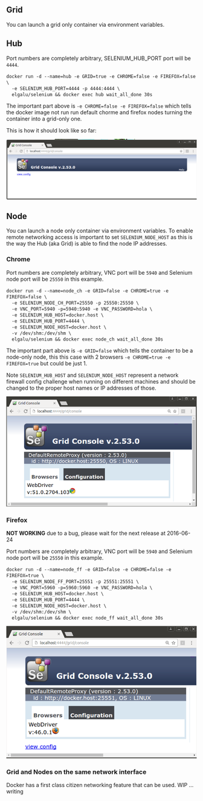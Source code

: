 ## Grid
You can launch a grid only container via environment variables.

## Hub
Port numbers are completely arbitrary, SELENIUM_HUB_PORT port will be `4444`.

    docker run -d --name=hub -e GRID=true -e CHROME=false -e FIREFOX=false \
      -e SELENIUM_HUB_PORT=4444 -p 4444:4444 \
      elgalu/selenium && docker exec hub wait_all_done 30s

The important part above is `-e CHROME=false -e FIREFOX=false` which tells the docker image not run run default chorme and firefox nodes turning the container into a grid-only one.

This is how it should look like so far:

![docker-empty-selenium-grid](../images/empty_grid_console.png)

## Node
You can launch a node only container via environment variables.
To enable remote networking access is important to set `SELENIUM_NODE_HOST` as this is the way the Hub (aka Grid) is able to find the node IP addresses.

### Chrome
Port numbers are completely arbitrary, VNC port will be `5940` and Selenium node port will be `25550` in this example.

    docker run -d --name=node_ch -e GRID=false -e CHROME=true -e FIREFOX=false \
      -e SELENIUM_NODE_CH_PORT=25550 -p 25550:25550 \
      -e VNC_PORT=5940 -p=5940:5940 -e VNC_PASSWORD=hola \
      -e SELENIUM_HUB_HOST=docker.host \
      -e SELENIUM_HUB_PORT=4444 \
      -e SELENIUM_NODE_HOST=docker.host \
      -v /dev/shm:/dev/shm \
      elgalu/selenium && docker exec node_ch wait_all_done 30s

The important part above is `-e GRID=false` which tells the container to be a node-only node, this this case with 2 browsers `-e CHROME=true -e FIREFOX=true` but could be just 1.

Note `SELENIUM_HUB_HOST` and `SELENIUM_NODE_HOST` represent a network firewall config challenge when running on different machines and should be changed to the proper host names or IP addresses of those.

![docker-selenium-chrome-node](../images/chrome_grid_console.png)

### Firefox
**NOT WORKING** due to a bug, please wait for the next release at 2016-06-24

Port numbers are completely arbitrary, VNC port will be `5940` and Selenium node port will be `25550` in this example.

    docker run -d --name=node_ff -e GRID=false -e CHROME=false -e FIREFOX=true \
      -e SELENIUM_NODE_FF_PORT=25551 -p 25551:25551 \
      -e VNC_PORT=5960 -p=5960:5960 -e VNC_PASSWORD=hola \
      -e SELENIUM_HUB_HOST=docker.host \
      -e SELENIUM_HUB_PORT=4444 \
      -e SELENIUM_NODE_HOST=docker.host \
      -v /dev/shm:/dev/shm \
      elgalu/selenium && docker exec node_ff wait_all_done 30s

![docker-selenium-firefox-node](../images/firefox_grid_console.png)

### Grid and Nodes on the same network interface
Docker has a first class citizen networking feature that can be used.
WIP ... writing
